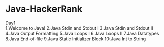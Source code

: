 # Java-HackerRank
Day1\
1.Welcome to Java!
2.Java Stdin and Stdout I
3.Java Stdin and Stdout II
4.Java Output Formatting
5.Java Loops I
6.Java Loops II
7.Java Datatypes
8.Java End-of-file
9.Java Static Initializer Block
10.Java Int to String
